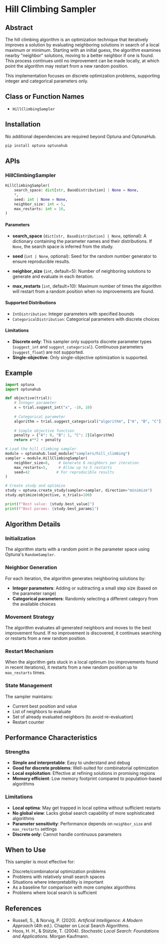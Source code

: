 # Hill Climbing Sampler

## Abstract

The hill climbing algorithm is an optimization technique that iteratively improves a solution by evaluating neighboring solutions in search of a local maximum or minimum. Starting with an initial guess, the algorithm examines nearby "neighbor" solutions, moving to a better neighbor if one is found. This process continues until no improvement can be made locally, at which point the algorithm may restart from a new random position.

This implementation focuses on discrete optimization problems, supporting integer and categorical parameters only.

## Class or Function Names

- `HillClimbingSampler`

## Installation

No additional dependencies are required beyond Optuna and OptunaHub.

```bash
pip install optuna optunahub
```

## APIs

### HillClimbingSampler

```python
HillClimbingSampler(
    search_space: dict[str, BaseDistribution] | None = None,
    *,
    seed: int | None = None,
    neighbor_size: int = 5,
    max_restarts: int = 10,
)
```

#### Parameters

- **search_space** (`dict[str, BaseDistribution] | None`, optional): A dictionary containing the parameter names and their distributions. If `None`, the search space is inferred from the study.

- **seed** (`int | None`, optional): Seed for the random number generator to ensure reproducible results.

- **neighbor_size** (`int`, default=5): Number of neighboring solutions to generate and evaluate in each iteration.

- **max_restarts** (`int`, default=10): Maximum number of times the algorithm will restart from a random position when no improvements are found.

#### Supported Distributions

- `IntDistribution`: Integer parameters with specified bounds
- `CategoricalDistribution`: Categorical parameters with discrete choices

#### Limitations

- **Discrete only**: This sampler only supports discrete parameter types (`suggest_int` and `suggest_categorical`). Continuous parameters (`suggest_float`) are not supported.
- **Single-objective**: Only single-objective optimization is supported.

## Example

```python
import optuna
import optunahub

def objective(trial):
    # Integer parameter
    x = trial.suggest_int("x", -10, 10)
    
    # Categorical parameter  
    algorithm = trial.suggest_categorical("algorithm", ["A", "B", "C"])
    
    # Simple objective function
    penalty = {"A": 0, "B": 1, "C": 2}[algorithm]
    return x**2 + penalty

# Load the hill climbing sampler
module = optunahub.load_module("samplers/hill_climbing")
sampler = module.HillClimbingSampler(
    neighbor_size=8,    # Generate 8 neighbors per iteration
    max_restarts=5,     # Allow up to 5 restarts
    seed=42            # For reproducible results
)

# Create study and optimize
study = optuna.create_study(sampler=sampler, direction="minimize")
study.optimize(objective, n_trials=100)

print(f"Best value: {study.best_value}")
print(f"Best params: {study.best_params}")
```

## Algorithm Details

### Initialization

The algorithm starts with a random point in the parameter space using Optuna's `RandomSampler`.

### Neighbor Generation

For each iteration, the algorithm generates neighboring solutions by:

- **Integer parameters**: Adding or subtracting a small step size (based on the parameter range)
- **Categorical parameters**: Randomly selecting a different category from the available choices

### Movement Strategy

The algorithm evaluates all generated neighbors and moves to the best improvement found. If no improvement is discovered, it continues searching or restarts from a new random position.

### Restart Mechanism

When the algorithm gets stuck in a local optimum (no improvements found in recent iterations), it restarts from a new random position up to `max_restarts` times.

### State Management

The sampler maintains:

- Current best position and value
- List of neighbors to evaluate
- Set of already evaluated neighbors (to avoid re-evaluation)
- Restart counter

## Performance Characteristics

### Strengths

- **Simple and interpretable**: Easy to understand and debug
- **Good for discrete problems**: Well-suited for combinatorial optimization
- **Local exploitation**: Effective at refining solutions in promising regions
- **Memory efficient**: Low memory footprint compared to population-based algorithms

### Limitations

- **Local optima**: May get trapped in local optima without sufficient restarts
- **No global view**: Lacks global search capability of more sophisticated algorithms
- **Parameter sensitivity**: Performance depends on `neighbor_size` and `max_restarts` settings
- **Discrete only**: Cannot handle continuous parameters

## When to Use

This sampler is most effective for:

- Discrete/combinatorial optimization problems
- Problems with relatively small search spaces
- Situations where interpretability is important
- As a baseline for comparison with more complex algorithms
- Problems where local search is sufficient

## References

- Russell, S., & Norvig, P. (2020). *Artificial Intelligence: A Modern Approach* (4th ed.). Chapter on Local Search Algorithms.
- Hoos, H. H., & Stützle, T. (2004). *Stochastic Local Search: Foundations and Applications*. Morgan Kaufmann.

